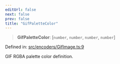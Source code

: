 ```yaml
---
editUrl: false
next: false
prev: false
title: "GifPaletteColor"
---
```


> **GifPaletteColor**: \[`number`, `number`, `number`, `number`\]

Defined in: [src/encoders/GifImage.ts:9](https://github.com/jaames/flipnote.js/blob/a8a7e56268fb7f3a0039ade6ddc69a607deedd27/src/encoders/GifImage.ts#L9)

GIF RGBA palette color definition.
